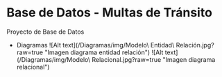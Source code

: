# Base de Datos - Multas de Tránsito
Proyecto de Base de Datos
 - Diagramas
![Alt text](/Diagramas/img/Modelo\ Entidad\ Relación.jpg?raw=true "Imagen diagrama entidad relación")
![Alt text](/Diagramas/img/Modelo\ Relacional.jpg?raw=true "Imagen diagrama relacional")

